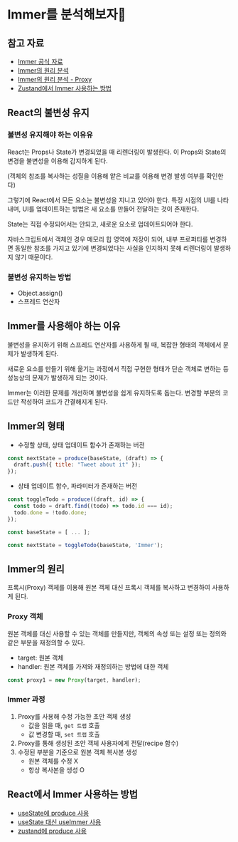 # Immer를 분석해보자🎯

## 참고 자료

- [Immer 공식 자료](https://immerjs.github.io/immer/)
- [Immer의 원리 분석](https://ui.toast.com/weekly-pick/ko_20220217?ref=codenary)
- [Immer의 원리 분석 - Proxy](https://developer.mozilla.org/ko/docs/Web/JavaScript/Reference/Global_Objects/Proxy)
- [Zustand에서 Immer 사용하는 방법](https://www.heropy.dev/p/n74Tgc)

## React의 불변성 유지

### 불변성 유지해야 하는 이유유

React는 Props나 State가 변경되었을 때 리렌더링이 발생한다. 이 Props와 State의 변경을 불변성을 이용해 감지하게 된다.

(객체의 참조를 복사하는 성질을 이용해 얕은 비교를 이용해 변경 발생 여부를 확인한다)

그렇기에 React에서 모든 요소는 불변성을 지니고 있어야 한다. 특정 시점의 UI를 나타내며, UI를 업데이트하는 방법은 새 요소를 만들어 전달하는 것이 존재한다.

State는 직접 수정되어서는 안되고, 새로운 요소로 업데이트되어야 한다.

자바스크립트에서 객체인 경우 메모리 힙 영역에 저장이 되어, 내부 프로퍼티를 변경하면 동일한 참조를 가지고 있기에 변경되었다는 사실을 인지하지 못해 리렌더링이 발생하지 않기 때문이다.

### 불변성 유지하는 방법

- Object.assign()
- 스프레드 연산자

## Immer를 사용해야 하는 이유

불변성을 유지하기 위해 스프레드 연산자를 사용하게 될 때, 복잡한 형태의 객체에서 문제가 발생하게 된다.

새로운 요소를 만들기 위해 옮기는 과정에서 직접 구현한 형태가 단순 객체로 변하는 등 성능상의 문제가 발생하게 되는 것이다.

Immer는 이러한 문제를 개선하며 불변성을 쉽게 유지하도록 돕는다. 변경할 부분의 코드만 작성하여 코드가 간결해지게 된다.

## Immer의 형태

- 수정할 상태, 상태 업데이트 함수가 존재하는 버전

```js
const nextState = produce(baseState, (draft) => {
  draft.push({ title: "Tweet about it" });
});
```

- 상태 업데이트 함수, 파라미터가 존재하는 버전

```js
const toggleTodo = produce((draft, id) => {
  const todo = draft.find((todo) => todo.id === id);
  todo.done = !todo.done;
});

const baseState = [ ... ];

const nextState = toggleTodo(baseState, 'Immer');
```

## Immer의 원리

프록시(Proxy) 객체를 이용해 원본 객체 대신 프록시 객체를 복사하고 변경하여 사용하게 된다.

### Proxy 객체

원본 객체를 대신 사용할 수 있는 객체를 만들지만, 객체의 속성 또는 설정 또는 정의와 같은 부분을 재정의할 수 있다.

- target: 원본 객체
- handler: 원본 객체를 가져와 재정의하는 방법에 대한 객체

```js
const proxy1 = new Proxy(target, handler);
```

### Immer 과정

1. Proxy를 사용해 수정 가능한 초안 객체 생성
   - 값을 읽을 때, `get 트랩` 호출
   - 값 변경할 때, `set 트랩` 호출
2. Proxy를 통해 생성된 초안 객체 사용자에게 전달(recipe 함수)
3. 수정된 부분을 기준으로 원본 객체 복사본 생성
   - 원본 객체를 수정 X
   - 항상 복사본을 생성 O

## React에서 Immer 사용하는 방법

- [useState에 produce 사용]()
- [useState 대신 useImmer 사용]()
- [zustand에 produce 사용]()
